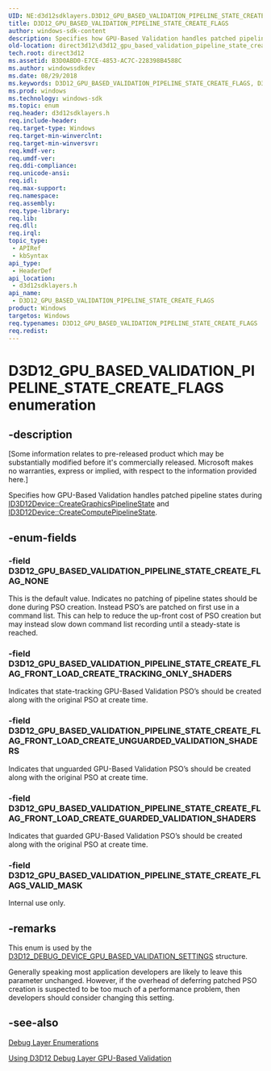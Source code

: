 ```yaml
---
UID: NE:d3d12sdklayers.D3D12_GPU_BASED_VALIDATION_PIPELINE_STATE_CREATE_FLAGS
title: D3D12_GPU_BASED_VALIDATION_PIPELINE_STATE_CREATE_FLAGS
author: windows-sdk-content
description: Specifies how GPU-Based Validation handles patched pipeline states during ID3D12Device::CreateGraphicsPipelineState and ID3D12Device::CreateComputePipelineState.
old-location: direct3d12\d3d12_gpu_based_validation_pipeline_state_create_flags.htm
tech.root: direct3d12
ms.assetid: B3D0ABD0-E7CE-4853-AC7C-228398B4588C
ms.author: windowssdkdev
ms.date: 08/29/2018
ms.keywords: D3D12_GPU_BASED_VALIDATION_PIPELINE_STATE_CREATE_FLAGS, D3D12_GPU_BASED_VALIDATION_PIPELINE_STATE_CREATE_FLAGS enumeration, D3D12_GPU_BASED_VALIDATION_PIPELINE_STATE_CREATE_FLAGS_VALID_MASK, D3D12_GPU_BASED_VALIDATION_PIPELINE_STATE_CREATE_FLAG_FRONT_LOAD_CREATE_GUARDED_VALIDATION_SHADERS, D3D12_GPU_BASED_VALIDATION_PIPELINE_STATE_CREATE_FLAG_FRONT_LOAD_CREATE_TRACKING_ONLY_SHADERS, D3D12_GPU_BASED_VALIDATION_PIPELINE_STATE_CREATE_FLAG_FRONT_LOAD_CREATE_UNGUARDED_VALIDATION_SHADERS, D3D12_GPU_BASED_VALIDATION_PIPELINE_STATE_CREATE_FLAG_NONE, d3d12sdklayers/D3D12_GPU_BASED_VALIDATION_PIPELINE_STATE_CREATE_FLAGS, d3d12sdklayers/D3D12_GPU_BASED_VALIDATION_PIPELINE_STATE_CREATE_FLAGS_VALID_MASK, d3d12sdklayers/D3D12_GPU_BASED_VALIDATION_PIPELINE_STATE_CREATE_FLAG_FRONT_LOAD_CREATE_GUARDED_VALIDATION_SHADERS, d3d12sdklayers/D3D12_GPU_BASED_VALIDATION_PIPELINE_STATE_CREATE_FLAG_FRONT_LOAD_CREATE_TRACKING_ONLY_SHADERS, d3d12sdklayers/D3D12_GPU_BASED_VALIDATION_PIPELINE_STATE_CREATE_FLAG_FRONT_LOAD_CREATE_UNGUARDED_VALIDATION_SHADERS, d3d12sdklayers/D3D12_GPU_BASED_VALIDATION_PIPELINE_STATE_CREATE_FLAG_NONE, direct3d12.d3d12_gpu_based_validation_pipeline_state_create_flags
ms.prod: windows
ms.technology: windows-sdk
ms.topic: enum
req.header: d3d12sdklayers.h
req.include-header: 
req.target-type: Windows
req.target-min-winverclnt: 
req.target-min-winversvr: 
req.kmdf-ver: 
req.umdf-ver: 
req.ddi-compliance: 
req.unicode-ansi: 
req.idl: 
req.max-support: 
req.namespace: 
req.assembly: 
req.type-library: 
req.lib: 
req.dll: 
req.irql: 
topic_type:
 - APIRef
 - kbSyntax
api_type:
 - HeaderDef
api_location:
 - d3d12sdklayers.h
api_name:
 - D3D12_GPU_BASED_VALIDATION_PIPELINE_STATE_CREATE_FLAGS
product: Windows
targetos: Windows
req.typenames: D3D12_GPU_BASED_VALIDATION_PIPELINE_STATE_CREATE_FLAGS
req.redist: 
---
```


# D3D12_GPU_BASED_VALIDATION_PIPELINE_STATE_CREATE_FLAGS enumeration


## -description


<p class="CCE_Message">[Some information relates to pre-released product which may be substantially modified before it's commercially released. Microsoft makes no warranties, express or implied, with respect to the information provided here.]

Specifies how GPU-Based Validation handles patched pipeline states during <a href="https://msdn.microsoft.com/en-us/library/Dn788663(v=VS.85).aspx">ID3D12Device::CreateGraphicsPipelineState</a> and <a href="https://msdn.microsoft.com/en-us/library/Dn788658(v=VS.85).aspx">ID3D12Device::CreateComputePipelineState</a>.


## -enum-fields




### -field D3D12_GPU_BASED_VALIDATION_PIPELINE_STATE_CREATE_FLAG_NONE

This is the default value.  Indicates no patching of pipeline states should be done during PSO creation.  Instead PSO’s are patched on first use in a command list.  This can help to reduce the up-front cost of PSO creation but may instead slow down command list recording until a steady-state is reached.


### -field D3D12_GPU_BASED_VALIDATION_PIPELINE_STATE_CREATE_FLAG_FRONT_LOAD_CREATE_TRACKING_ONLY_SHADERS

Indicates that state-tracking GPU-Based Validation PSO’s should be created along with the original PSO at create time.


### -field D3D12_GPU_BASED_VALIDATION_PIPELINE_STATE_CREATE_FLAG_FRONT_LOAD_CREATE_UNGUARDED_VALIDATION_SHADERS

Indicates that unguarded GPU-Based Validation PSO’s should be created along with the original PSO at create time.


### -field D3D12_GPU_BASED_VALIDATION_PIPELINE_STATE_CREATE_FLAG_FRONT_LOAD_CREATE_GUARDED_VALIDATION_SHADERS

Indicates that guarded GPU-Based Validation PSO’s should be created along with the original PSO at create time.


### -field D3D12_GPU_BASED_VALIDATION_PIPELINE_STATE_CREATE_FLAGS_VALID_MASK

Internal use only.


## -remarks



This enum is used by the <a href="https://msdn.microsoft.com/en-us/library/Mt762981(v=VS.85).aspx">D3D12_DEBUG_DEVICE_GPU_BASED_VALIDATION_SETTINGS</a> structure.

Generally speaking most application developers are likely to leave this parameter unchanged.  However, if the overhead of deferring patched PSO creation is suspected to be too much of a performance problem, then developers should consider changing this setting.




## -see-also




<a href="https://msdn.microsoft.com/en-us/library/Dn950149(v=VS.85).aspx">Debug Layer Enumerations</a>



<a href="https://msdn.microsoft.com/en-us/library/Mt490477(v=VS.85).aspx">Using D3D12 Debug Layer GPU-Based Validation</a>
 

 

